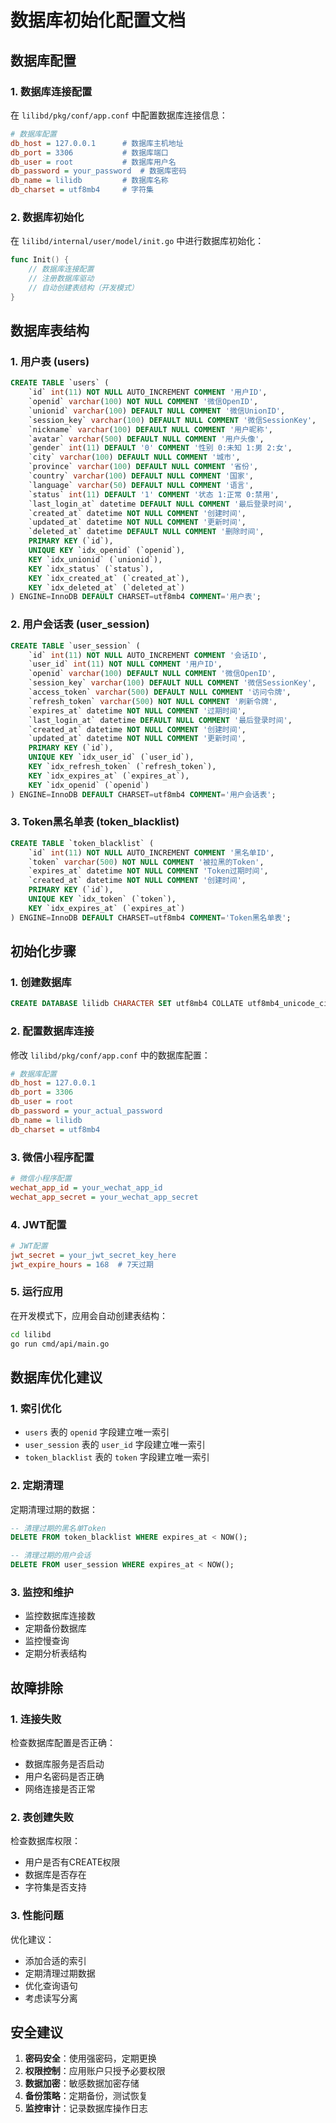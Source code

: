 # 数据库初始化配置文档

## 数据库配置

### 1. 数据库连接配置

在 `lilibd/pkg/conf/app.conf` 中配置数据库连接信息：

```ini
# 数据库配置
db_host = 127.0.0.1      # 数据库主机地址
db_port = 3306           # 数据库端口
db_user = root           # 数据库用户名
db_password = your_password  # 数据库密码
db_name = lilidb         # 数据库名称
db_charset = utf8mb4     # 字符集
```

### 2. 数据库初始化

在 `lilibd/internal/user/model/init.go` 中进行数据库初始化：

```go
func Init() {
    // 数据库连接配置
    // 注册数据库驱动
    // 自动创建表结构（开发模式）
}
```

## 数据库表结构

### 1. 用户表 (users)

```sql
CREATE TABLE `users` (
    `id` int(11) NOT NULL AUTO_INCREMENT COMMENT '用户ID',
    `openid` varchar(100) NOT NULL COMMENT '微信OpenID',
    `unionid` varchar(100) DEFAULT NULL COMMENT '微信UnionID',
    `session_key` varchar(100) DEFAULT NULL COMMENT '微信SessionKey',
    `nickname` varchar(100) DEFAULT NULL COMMENT '用户昵称',
    `avatar` varchar(500) DEFAULT NULL COMMENT '用户头像',
    `gender` int(11) DEFAULT '0' COMMENT '性别 0:未知 1:男 2:女',
    `city` varchar(100) DEFAULT NULL COMMENT '城市',
    `province` varchar(100) DEFAULT NULL COMMENT '省份',
    `country` varchar(100) DEFAULT NULL COMMENT '国家',
    `language` varchar(50) DEFAULT NULL COMMENT '语言',
    `status` int(11) DEFAULT '1' COMMENT '状态 1:正常 0:禁用',
    `last_login_at` datetime DEFAULT NULL COMMENT '最后登录时间',
    `created_at` datetime NOT NULL COMMENT '创建时间',
    `updated_at` datetime NOT NULL COMMENT '更新时间',
    `deleted_at` datetime DEFAULT NULL COMMENT '删除时间',
    PRIMARY KEY (`id`),
    UNIQUE KEY `idx_openid` (`openid`),
    KEY `idx_unionid` (`unionid`),
    KEY `idx_status` (`status`),
    KEY `idx_created_at` (`created_at`),
    KEY `idx_deleted_at` (`deleted_at`)
) ENGINE=InnoDB DEFAULT CHARSET=utf8mb4 COMMENT='用户表';
```

### 2. 用户会话表 (user_session)

```sql
CREATE TABLE `user_session` (
    `id` int(11) NOT NULL AUTO_INCREMENT COMMENT '会话ID',
    `user_id` int(11) NOT NULL COMMENT '用户ID',
    `openid` varchar(100) DEFAULT NULL COMMENT '微信OpenID',
    `session_key` varchar(100) DEFAULT NULL COMMENT '微信SessionKey',
    `access_token` varchar(500) DEFAULT NULL COMMENT '访问令牌',
    `refresh_token` varchar(500) NOT NULL COMMENT '刷新令牌',
    `expires_at` datetime NOT NULL COMMENT '过期时间',
    `last_login_at` datetime DEFAULT NULL COMMENT '最后登录时间',
    `created_at` datetime NOT NULL COMMENT '创建时间',
    `updated_at` datetime NOT NULL COMMENT '更新时间',
    PRIMARY KEY (`id`),
    UNIQUE KEY `idx_user_id` (`user_id`),
    KEY `idx_refresh_token` (`refresh_token`),
    KEY `idx_expires_at` (`expires_at`),
    KEY `idx_openid` (`openid`)
) ENGINE=InnoDB DEFAULT CHARSET=utf8mb4 COMMENT='用户会话表';
```

### 3. Token黑名单表 (token_blacklist)

```sql
CREATE TABLE `token_blacklist` (
    `id` int(11) NOT NULL AUTO_INCREMENT COMMENT '黑名单ID',
    `token` varchar(500) NOT NULL COMMENT '被拉黑的Token',
    `expires_at` datetime NOT NULL COMMENT 'Token过期时间',
    `created_at` datetime NOT NULL COMMENT '创建时间',
    PRIMARY KEY (`id`),
    UNIQUE KEY `idx_token` (`token`),
    KEY `idx_expires_at` (`expires_at`)
) ENGINE=InnoDB DEFAULT CHARSET=utf8mb4 COMMENT='Token黑名单表';
```

## 初始化步骤

### 1. 创建数据库

```sql
CREATE DATABASE lilidb CHARACTER SET utf8mb4 COLLATE utf8mb4_unicode_ci;
```

### 2. 配置数据库连接

修改 `lilibd/pkg/conf/app.conf` 中的数据库配置：

```ini
# 数据库配置
db_host = 127.0.0.1
db_port = 3306
db_user = root
db_password = your_actual_password
db_name = lilidb
db_charset = utf8mb4
```

### 3. 微信小程序配置

```ini
# 微信小程序配置
wechat_app_id = your_wechat_app_id
wechat_app_secret = your_wechat_app_secret
```

### 4. JWT配置

```ini
# JWT配置
jwt_secret = your_jwt_secret_key_here
jwt_expire_hours = 168  # 7天过期
```

### 5. 运行应用

在开发模式下，应用会自动创建表结构：

```bash
cd lilibd
go run cmd/api/main.go
```

## 数据库优化建议

### 1. 索引优化

- `users` 表的 `openid` 字段建立唯一索引
- `user_session` 表的 `user_id` 字段建立唯一索引
- `token_blacklist` 表的 `token` 字段建立唯一索引

### 2. 定期清理

定期清理过期的数据：

```sql
-- 清理过期的黑名单Token
DELETE FROM token_blacklist WHERE expires_at < NOW();

-- 清理过期的用户会话
DELETE FROM user_session WHERE expires_at < NOW();
```

### 3. 监控和维护

- 监控数据库连接数
- 定期备份数据库
- 监控慢查询
- 定期分析表结构

## 故障排除

### 1. 连接失败

检查数据库配置是否正确：
- 数据库服务是否启动
- 用户名密码是否正确
- 网络连接是否正常

### 2. 表创建失败

检查数据库权限：
- 用户是否有CREATE权限
- 数据库是否存在
- 字符集是否支持

### 3. 性能问题

优化建议：
- 添加合适的索引
- 定期清理过期数据
- 优化查询语句
- 考虑读写分离

## 安全建议

1. **密码安全**：使用强密码，定期更换
2. **权限控制**：应用账户只授予必要权限
3. **数据加密**：敏感数据加密存储
4. **备份策略**：定期备份，测试恢复
5. **监控审计**：记录数据库操作日志 